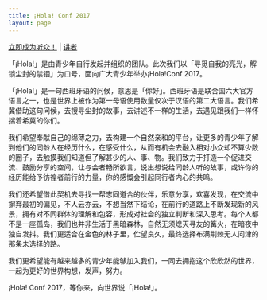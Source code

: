 ```yaml
---
title: ¡Hola! Conf 2017
layout: page
---
```


[立即成为听众！](http://teamhola.mikecrm.com/VMlkHPS) | [讲者](/2017/07/holaconf17-speaker/)

「¡Hola!」是由青少年自行发起并组织的团队。此次我们以「寻觅自我的亮光，解锁尘封的禁锢」为口号，面向广大青少年举办¡Hola!Conf 2017。

「¡Hola!」是一句西班牙语的问候，意思是「你好」。西班牙语是联合国六大官方语言之一，也是世界上被作为第一母语使用数量仅次于汉语的第二大语言。我们希冀借助这句问候，去搜寻尘封的故事，去讲述不一样的生活，去遇见跟我们一样怀揣着希冀的你们。

我们希望奉献自己的绵薄之力，去构建一个自然亲和的平台，让更多的青少年了解到他们的同龄人在经历什么，在感受什么，从而有机会去融入相对小众却不算少数的圈子，去触摸我们知道但了解甚少的人、事、物。我们致力于打造一个促进交流、鼓励分享的空间，让与会者畅所欲言，说出想说给同龄人听的故事，或许你的经历能给予彷徨者前行的力量，你的感慨会引起同行者内心的共鸣。

我们还希望借此契机去寻找一帮志同道合的伙伴，乐意分享，欢喜发现，在交流中摒弃最初的偏见，不人云亦云，不想当然下结论，在前行的道路上不断发现新的风景，拥有对不同群体的理解和包容，形成对社会的独立判断和深入思考。每个人都不是一座孤岛，我们也并非生活于黑暗森林，自然无须熄灭寻友的篝火，在暗夜中独自发抖。我们更适合在金色的林子里，伫望良久，最终选择布满荆棘无人问津的那条未选择的路。

我们更希望能有越来越多的青少年能够加入我们，一同去拥抱这个欣欣然的世界，一起为更好的世界构想，发声，努力。

¡Hola! Conf 2017，等你来，向世界说「¡Hola!」。